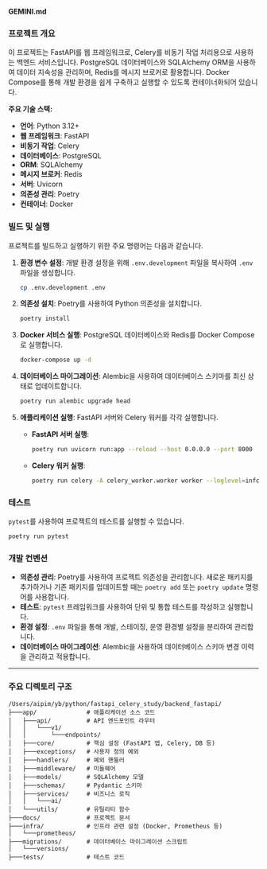 **GEMINI.md**

### 프로젝트 개요

이 프로젝트는 FastAPI를 웹 프레임워크로, Celery를 비동기 작업 처리용으로 사용하는 백엔드 서비스입니다. PostgreSQL 데이터베이스와 SQLAlchemy ORM을 사용하여 데이터 지속성을 관리하며, Redis를 메시지 브로커로 활용합니다. Docker Compose를 통해 개발 환경을 쉽게 구축하고 실행할 수 있도록 컨테이너화되어 있습니다.

**주요 기술 스택:**

*   **언어**: Python 3.12+
*   **웹 프레임워크**: FastAPI
*   **비동기 작업**: Celery
*   **데이터베이스**: PostgreSQL
*   **ORM**: SQLAlchemy
*   **메시지 브로커**: Redis
*   **서버**: Uvicorn
*   **의존성 관리**: Poetry
*   **컨테이너**: Docker

### 빌드 및 실행

프로젝트를 빌드하고 실행하기 위한 주요 명령어는 다음과 같습니다.

1.  **환경 변수 설정**:
    개발 환경 설정을 위해 `.env.development` 파일을 복사하여 `.env` 파일을 생성합니다.
    ```bash
    cp .env.development .env
    ```

2.  **의존성 설치**:
    Poetry를 사용하여 Python 의존성을 설치합니다.
    ```bash
    poetry install
    ```

3.  **Docker 서비스 실행**:
    PostgreSQL 데이터베이스와 Redis를 Docker Compose로 실행합니다.
    ```bash
    docker-compose up -d
    ```

4.  **데이터베이스 마이그레이션**:
    Alembic을 사용하여 데이터베이스 스키마를 최신 상태로 업데이트합니다.
    ```bash
    poetry run alembic upgrade head
    ```

5.  **애플리케이션 실행**:
    FastAPI 서버와 Celery 워커를 각각 실행합니다.

    *   **FastAPI 서버 실행**:
        ```bash
        poetry run uvicorn run:app --reload --host 0.0.0.0 --port 8000
        ```
    *   **Celery 워커 실행**:
        ```bash
        poetry run celery -A celery_worker.worker worker --loglevel=info
        ```

### 테스트

`pytest`를 사용하여 프로젝트의 테스트를 실행할 수 있습니다.

```bash
poetry run pytest
```

### 개발 컨벤션

*   **의존성 관리**: Poetry를 사용하여 프로젝트 의존성을 관리합니다. 새로운 패키지를 추가하거나 기존 패키지를 업데이트할 때는 `poetry add` 또는 `poetry update` 명령어를 사용합니다.
*   **테스트**: `pytest` 프레임워크를 사용하여 단위 및 통합 테스트를 작성하고 실행합니다.
*   **환경 설정**: `.env` 파일을 통해 개발, 스테이징, 운영 환경별 설정을 분리하여 관리합니다.
*   **데이터베이스 마이그레이션**: Alembic을 사용하여 데이터베이스 스키마 변경 이력을 관리하고 적용합니다.

---

### 주요 디렉토리 구조 

```
/Users/aipim/yb/python/fastapi_celery_study/backend_fastapi/
├───app/              # 애플리케이션 소스 코드
│   ├───api/          # API 엔드포인트 라우터
│   │   └───v1/
│   │       └───endpoints/
│   ├───core/         # 핵심 설정 (FastAPI 앱, Celery, DB 등)
│   ├───exceptions/   # 사용자 정의 예외
│   ├───handlers/     # 예외 핸들러
│   ├───middleware/   # 미들웨어
│   ├───models/       # SQLAlchemy 모델
│   ├───schemas/      # Pydantic 스키마
│   ├───services/     # 비즈니스 로직
│   │   └───ai/
│   └───utils/        # 유틸리티 함수
├───docs/             # 프로젝트 문서
├───infra/            # 인프라 관련 설정 (Docker, Prometheus 등)
│   └───prometheus/
├───migrations/       # 데이터베이스 마이그레이션 스크립트
│   └───versions/
├───tests/            # 테스트 코드
```